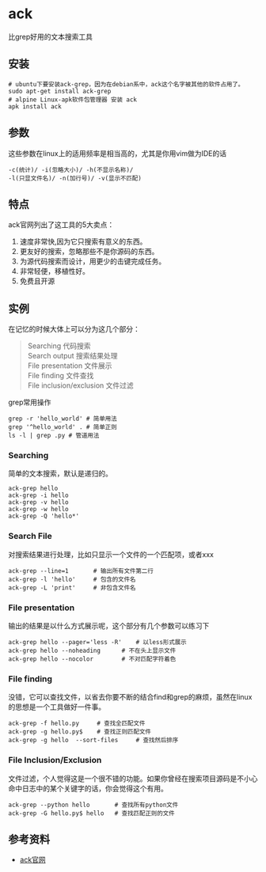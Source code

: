 #  ack

比grep好用的文本搜索工具

##  安装

    
    
    # ubuntu下要安装ack-grep，因为在debian系中，ack这个名字被其他的软件占用了。
    sudo apt-get install ack-grep
    # alpine Linux-apk软件包管理器 安装 ack
    apk install ack
    

##  参数

这些参数在linux上的适用频率是相当高的，尤其是你用vim做为IDE的话

    
    
    -c(统计)/ -i(忽略大小)/ -h(不显示名称)/
    -l(只显文件名)/ -n(加行号)/ -v(显示不匹配)
    

##  特点

ack官网列出了这工具的5大卖点：

  1. 速度非常快,因为它只搜索有意义的东西。 
  2. 更友好的搜索，忽略那些不是你源码的东西。 
  3. 为源代码搜索而设计，用更少的击键完成任务。 
  4. 非常轻便，移植性好。 
  5. 免费且开源 

##  实例

在记忆的时候大体上可以分为这几个部分：

> Searching 代码搜索  
>  Search output 搜索结果处理  
>  File presentation 文件展示  
>  File finding 文件查找  
>  File inclusion/exclusion 文件过滤

grep常用操作

    
    
    grep -r 'hello_world' # 简单用法
    grep '^hello_world' . # 简单正则
    ls -l | grep .py # 管道用法
    

###  Searching

简单的文本搜索，默认是递归的。

    
    
    ack-grep hello
    ack-grep -i hello
    ack-grep -v hello
    ack-grep -w hello
    ack-grep -Q 'hello*'
    

###  Search File

对搜索结果进行处理，比如只显示一个文件的一个匹配项，或者xxx

    
    
    ack-grep --line=1       # 输出所有文件第二行
    ack-grep -l 'hello'     # 包含的文件名
    ack-grep -L 'print'     # 非包含文件名
    

###  File presentation

输出的结果是以什么方式展示呢，这个部分有几个参数可以练习下

    
    
    ack-grep hello --pager='less -R'    # 以less形式展示
    ack-grep hello --noheading      # 不在头上显示文件
    ack-grep hello --nocolor        # 不对匹配字符着色
    

###  File finding

没错，它可以查找文件，以省去你要不断的结合find和grep的麻烦，虽然在linux的思想是一个工具做好一件事。

    
    
    ack-grep -f hello.py     # 查找全匹配文件
    ack-grep -g hello.py$    # 查找正则匹配文件
    ack-grep -g hello  --sort-files     # 查找然后排序
    

###  File Inclusion/Exclusion

文件过滤，个人觉得这是一个很不错的功能。如果你曾经在搜索项目源码是不小心命中日志中的某个关键字的话，你会觉得这个有用。

    
    
    ack-grep --python hello       # 查找所有python文件
    ack-grep -G hello.py$ hello   # 查找匹配正则的文件
    

##  参考资料

  * [ ack官网 ](https://beyondgrep.com/)

